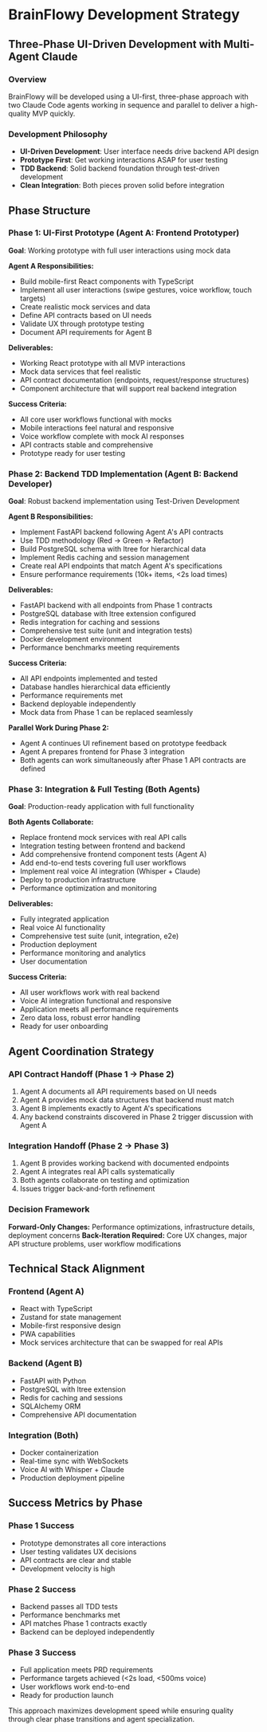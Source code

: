 # BrainFlowy Development Strategy

## Three-Phase UI-Driven Development with Multi-Agent Claude

### Overview
BrainFlowy will be developed using a UI-first, three-phase approach with two Claude Code agents working in sequence and parallel to deliver a high-quality MVP quickly.

### Development Philosophy
- **UI-Driven Development**: User interface needs drive backend API design
- **Prototype First**: Get working interactions ASAP for user testing
- **TDD Backend**: Solid backend foundation through test-driven development
- **Clean Integration**: Both pieces proven solid before integration

## Phase Structure

### Phase 1: UI-First Prototype (Agent A: Frontend Prototyper)
**Goal**: Working prototype with full user interactions using mock data

**Agent A Responsibilities:**
- Build mobile-first React components with TypeScript
- Implement all user interactions (swipe gestures, voice workflow, touch targets)
- Create realistic mock services and data
- Define API contracts based on UI needs
- Validate UX through prototype testing
- Document API requirements for Agent B

**Deliverables:**
- Working React prototype with all MVP interactions
- Mock data services that feel realistic
- API contract documentation (endpoints, request/response structures)
- Component architecture that will support real backend integration

**Success Criteria:**
- All core user workflows functional with mocks
- Mobile interactions feel natural and responsive
- Voice workflow complete with mock AI responses
- API contracts stable and comprehensive
- Prototype ready for user testing

### Phase 2: Backend TDD Implementation (Agent B: Backend Developer)
**Goal**: Robust backend implementation using Test-Driven Development

**Agent B Responsibilities:**
- Implement FastAPI backend following Agent A's API contracts
- Use TDD methodology (Red → Green → Refactor)
- Build PostgreSQL schema with ltree for hierarchical data
- Implement Redis caching and session management
- Create real API endpoints that match Agent A's specifications
- Ensure performance requirements (10k+ items, <2s load times)

**Deliverables:**
- FastAPI backend with all endpoints from Phase 1 contracts
- PostgreSQL database with ltree extension configured
- Redis integration for caching and sessions
- Comprehensive test suite (unit and integration tests)
- Docker development environment
- Performance benchmarks meeting requirements

**Success Criteria:**
- All API endpoints implemented and tested
- Database handles hierarchical data efficiently
- Performance requirements met
- Backend deployable independently
- Mock data from Phase 1 can be replaced seamlessly

**Parallel Work During Phase 2:**
- Agent A continues UI refinement based on prototype feedback
- Agent A prepares frontend for Phase 3 integration
- Both agents can work simultaneously after Phase 1 API contracts are defined

### Phase 3: Integration & Full Testing (Both Agents)
**Goal**: Production-ready application with full functionality

**Both Agents Collaborate:**
- Replace frontend mock services with real API calls
- Integration testing between frontend and backend
- Add comprehensive frontend component tests (Agent A)
- Add end-to-end tests covering full user workflows
- Implement real voice AI integration (Whisper + Claude)
- Deploy to production infrastructure
- Performance optimization and monitoring

**Deliverables:**
- Fully integrated application
- Real voice AI functionality
- Comprehensive test suite (unit, integration, e2e)
- Production deployment
- Performance monitoring and analytics
- User documentation

**Success Criteria:**
- All user workflows work with real backend
- Voice AI integration functional and responsive
- Application meets all performance requirements
- Zero data loss, robust error handling
- Ready for user onboarding

## Agent Coordination Strategy

### API Contract Handoff (Phase 1 → Phase 2)
1. Agent A documents all API requirements based on UI needs
2. Agent A provides mock data structures that backend must match
3. Agent B implements exactly to Agent A's specifications
4. Any backend constraints discovered in Phase 2 trigger discussion with Agent A

### Integration Handoff (Phase 2 → Phase 3)
1. Agent B provides working backend with documented endpoints
2. Agent A integrates real API calls systematically
3. Both agents collaborate on testing and optimization
4. Issues trigger back-and-forth refinement

### Decision Framework
**Forward-Only Changes:** Performance optimizations, infrastructure details, deployment concerns
**Back-Iteration Required:** Core UX changes, major API structure problems, user workflow modifications

## Technical Stack Alignment

### Frontend (Agent A)
- React with TypeScript
- Zustand for state management
- Mobile-first responsive design
- PWA capabilities
- Mock services architecture that can be swapped for real APIs

### Backend (Agent B)
- FastAPI with Python
- PostgreSQL with ltree extension
- Redis for caching and sessions
- SQLAlchemy ORM
- Comprehensive API documentation

### Integration (Both)
- Docker containerization
- Real-time sync with WebSockets
- Voice AI with Whisper + Claude
- Production deployment pipeline

## Success Metrics by Phase

### Phase 1 Success
- Prototype demonstrates all core interactions
- User testing validates UX decisions
- API contracts are clear and stable
- Development velocity is high

### Phase 2 Success
- Backend passes all TDD tests
- Performance benchmarks met
- API matches Phase 1 contracts exactly
- Backend can be deployed independently

### Phase 3 Success
- Full application meets PRD requirements
- Performance targets achieved (<2s load, <500ms voice)
- User workflows work end-to-end
- Ready for production launch

This approach maximizes development speed while ensuring quality through clear phase transitions and agent specialization.